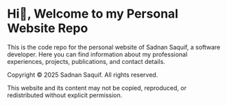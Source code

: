 # Hi👋, Welcome to my Personal Website Repo

This is the code repo for the personal website of Sadnan Saquif, a software developer. Here you can find information about my professional experiences, projects, publications, and contact details.

Copyright © 2025 Sadnan Saquif. All rights reserved.

This website and its content may not be copied, reproduced, or redistributed without explicit permission.
